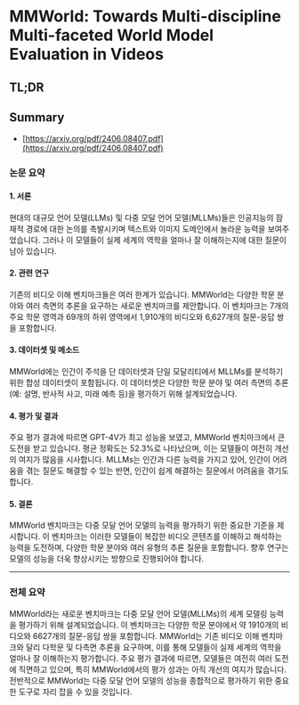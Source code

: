 # MMWorld: Towards Multi-discipline Multi-faceted World Model Evaluation in Videos
## TL;DR
## Summary
- [https://arxiv.org/pdf/2406.08407.pdf](https://arxiv.org/pdf/2406.08407.pdf)

### 논문 요약

#### 1. 서론
현대의 대규모 언어 모델(LLMs) 및 다중 모달 언어 모델(MLLMs)들은 인공지능의 잠재적 경로에 대한 논의를 촉발시키며 텍스트와 이미지 도메인에서 놀라운 능력을 보여주었습니다. 그러나 이 모델들이 실제 세계의 역학을 얼마나 잘 이해하는지에 대한 질문이 남아 있습니다.

#### 2. 관련 연구
기존의 비디오 이해 벤치마크들은 여러 한계가 있습니다. MMWorld는 다양한 학문 분야와 여러 측면의 추론을 요구하는 새로운 벤치마크를 제안합니다. 이 벤치마크는 7개의 주요 학문 영역과 69개의 하위 영역에서 1,910개의 비디오와 6,627개의 질문-응답 쌍을 포함합니다.

#### 3. 데이터셋 및 메소드
MMWorld에는 인간이 주석을 단 데이터셋과 단일 모달리티에서 MLLMs를 분석하기 위한 합성 데이터셋이 포함됩니다. 이 데이터셋은 다양한 학문 분야 및 여러 측면의 추론(예: 설명, 반사적 사고, 미래 예측 등)을 평가하기 위해 설계되었습니다.

#### 4. 평가 및 결과
주요 평가 결과에 따르면 GPT-4V가 최고 성능을 보였고, MMWorld 벤치마크에서 큰 도전을 받고 있습니다. 평균 정확도는 52.3%로 나타났으며, 이는 모델들이 여전히 개선의 여지가 많음을 시사합니다. MLLMs는 인간과 다른 능력을 가지고 있어, 인간이 어려움을 겪는 질문도 해결할 수 있는 반면, 인간이 쉽게 해결하는 질문에서 어려움을 겪기도 합니다.

#### 5. 결론
MMWorld 벤치마크는 다중 모달 언어 모델의 능력을 평가하기 위한 중요한 기준을 제시합니다. 이 벤치마크는 이러한 모델들이 복잡한 비디오 콘텐츠를 이해하고 해석하는 능력을 도전하며, 다양한 학문 분야와 여러 유형의 추론 질문을 포함합니다. 향후 연구는 모델의 성능을 더욱 향상시키는 방향으로 진행되어야 합니다.

---

### 전체 요약

MMWorld라는 새로운 벤치마크는 다중 모달 언어 모델(MLLMs)의 세계 모델링 능력을 평가하기 위해 설계되었습니다. 이 벤치마크는 다양한 학문 분야에서 약 1910개의 비디오와 6627개의 질문-응답 쌍을 포함합니다. MMWorld는 기존 비디오 이해 벤치마크와 달리 다학문 및 다측면 추론을 요구하며, 이를 통해 모델들이 실제 세계의 역학을 얼마나 잘 이해하는지 평가합니다. 주요 평가 결과에 따르면, 모델들은 여전히 여러 도전에 직면하고 있으며, 특히 MMWorld에서의 평가 성과는 아직 개선의 여지가 많습니다. 전반적으로 MMWorld는 다중 모달 언어 모델의 성능을 종합적으로 평가하기 위한 중요한 도구로 자리 잡을 수 있을 것입니다.